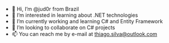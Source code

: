 - 👋 Hi, I’m @jud0r from Brazil 
- 👀 I’m interested in learning about .NET technologies
- 🌱 I’m currently working and learning C# and Entity Framework 
- 💞️ I’m looking to collaborate on C# projects
- 📫 You can reach me by e-mail at thiago.silva@outlook.com

<!---
jud0r/jud0r is a ✨ special ✨ repository because its `README.md` (this file) appears on your GitHub profile.
You can click the Preview link to take a look at your changes.
--->
